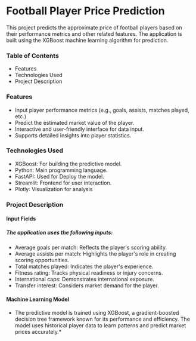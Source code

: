 # Football Player Price Prediction
This project predicts the approximate price of football players based on their performance metrics and other related features.
The application is built using the XGBoost machine learning algorithm for prediction.

### Table of Contents
- Features
- Technologies Used
- Project Description

### Features
- Input player performance metrics (e.g., goals, assists, matches played, etc.)
- Predict the estimated market value of the player.
- Interactive and user-friendly interface for data input.
- Supports detailed insights into player statistics.
### Technologies Used
- XGBoost: For building the predictive model.
- Python: Main programming language.
- FastAPI: Used for Deploy the model.
- Streamlit: Frontend for user interaction.
- Plotly: Visualization for analysis 

### Project Description
#### Input Fields
##### The application uses the following inputs:

- Average goals per match: Reflects the player's scoring ability.
- Average assists per match: Highlights the player's role in creating scoring opportunities.
- Total matches played: Indicates the player's experience.
- Fitness rating: Tracks physical readiness or injury concerns.
- International caps: Demonstrates international exposure.
- Transfer interest: Considers market demand for the player.
#### Machine Learning Model
* The predictive model is trained using XGBoost, a gradient-boosted decision tree framework known for its performance and efficiency.
The model uses historical player data to learn patterns and predict market prices accurately.* 
